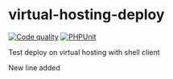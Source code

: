# virtual-hosting-deploy

[![Code quality](https://github.com/maximyugov/virtual-hosting-deploy/actions/workflows/phpmd.yml/badge.svg)](https://github.com/maximyugov/virtual-hosting-deploy/actions/workflows/phpmd.yml)
[![PHPUnit](https://github.com/maximyugov/virtual-hosting-deploy/actions/workflows/php.yml/badge.svg?branch=master)](https://github.com/maximyugov/virtual-hosting-deploy/actions/workflows/php.yml)

Test deploy on virtual hosting with shell client

New line added
